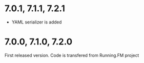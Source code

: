 7.0.1, 7.1.1, 7.2.1
===================
* YAML serializer is added

7.0.0, 7.1.0, 7.2.0
===================
First released version. Code is transfered from Running.FM project